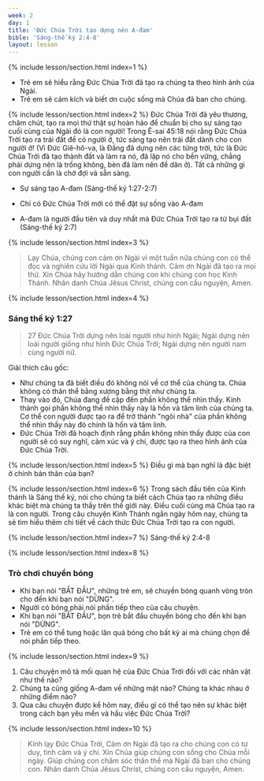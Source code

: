 ```yaml
---
week: 2
day: 1
title: 'Đức Chúa Trời tạo dựng nên A-đam'
bible: 'Sáng-thế ký 2:4-8'
layout: lesson
---
```



{% include lesson/section.html index=1 %}
- Trẻ em sẽ hiểu rằng Đức Chúa Trời đã tạo ra chúng ta theo hình ảnh của Ngài.
- Trẻ em sẽ cảm kích và biết ơn cuộc sống mà Chúa đã ban cho chúng.


{% include lesson/section.html index=2 %}
Đức Chúa Trời đã yêu thương, chăm chút, tạo ra mọi thứ thật sự hoàn hảo để chuẩn bị cho sự sáng tạo cuối cùng của Ngài đó là con người! Trong Ê-sai 45:18 nói rằng Đức Chúa Trời tạo ra trái đất để có người ở, tức sáng tạo nên trái đất dành cho con người ở! (Vì Đức Giê-hô-va, là Đấng đã dựng nên các từng trời, tức là Đức Chúa Trời đã tạo thành đất và làm ra nó, đã lập nó cho bền vững, chẳng phải dựng nên là trống không, bèn đã làm nên để dân ở). 
 Tất cả những gì con người cần là chờ đợi và sẵn sàng.
* Sự sáng tạo A-đam (Sáng-thế ký 1:27-2:7)
- Chỉ có Đức Chúa Trời mới có thể đặt sự sống vào A-đam
* A-đam là người đầu tiên và duy nhất mà Đức Chúa Trời tạo ra từ bụi đất (Sáng-thế ký 2:7)


{% include lesson/section.html index=3 %}
> Lạy Chúa, chúng con cảm ơn Ngài vì một tuần nữa chúng con có thể đọc và nghiên cứu lời Ngài qua Kinh thánh. Cảm ơn Ngài đã tạo ra mọi thứ. Xin Chúa hãy hướng dẫn chúng con khi chúng con học Kinh Thánh. Nhân danh Chúa Jêsus Christ, chúng con cầu nguyện, Amen.


{% include lesson/section.html index=4 %}
### Sáng thế ký 1:27
> 27 Đức Chúa Trời dựng nên loài người như hình Ngài; Ngài dựng nên loài người giống như hình Đức Chúa Trời; Ngài dựng nên người nam cùng người nữ.

Giải thích câu gốc:
- Như chúng ta đã biết điều đó không nói về cơ thể của chúng ta. Chúa không có thân thể bằng xương bằng thịt như chúng ta.
- Thay vào đó, Chúa đang đề cập đến phần không thể nhìn thấy. Kinh thánh gọi phần không thể nhìn thấy này là hồn và tâm linh của chúng ta. Cơ thể con người được tạo ra để trở thành "ngôi nhà" của phần không thể nhìn thấy này đó chính là hồn và tâm linh.
- Đức Chúa Trời đã hoạch định rằng phần không nhìn thấy được của con người sẽ có suy nghĩ, cảm xúc và ý chí, được tạo ra theo hình ảnh của Đức Chúa Trời.


{% include lesson/section.html index=5 %}
Điều gì mà bạn nghĩ là đặc biệt ở chính bản thân của bạn?


{% include lesson/section.html index=6 %}
Trong  sách đầu tiên của Kinh thánh là Sáng thế ký, nói cho chúng ta biết cách Chúa tạo ra những điều khác biệt mà chúng ta thấy trên thế giới này. Điều cuối cùng mà Chúa tạo ra là con người. Trong câu chuyện Kinh Thánh ngắn ngày hôm nay, chúng ta sẽ tìm hiểu thêm chi tiết về cách thức Đức Chúa Trời tạo ra con người.


{% include lesson/section.html index=7 %}
Sáng-thế ký 2:4-8


{% include lesson/section.html index=8 %}
### Trò chơi chuyền bóng
 - Khi bạn nói "BẮT ĐẦU", những trẻ em, sẽ chuyền bóng quanh vòng tròn cho đến khi bạn nói "DỪNG".
 - Người có bóng phải nói phần tiếp theo của câu chuyện.
 - Khi bạn nói "BẮT ĐẦU", bọn trẻ bắt đầu chuyền bóng cho đến khi bạn nói "DỪNG".
 - Trẻ em có thể tung hoặc lăn quả bóng cho bất kỳ ai mà chúng chọn để nói phần tiếp theo.


{% include lesson/section.html index=9 %}
1. Câu chuyện mô tả mối quan hệ của Đức Chúa Trời đối với các nhân vật như thế nào?
2. Chúng ta cũng giống A-đam về những mặt nào? Chúng ta khác nhau ở những điểm nào?
3. Qua câu chuyện được kể hôm nay, điều gì có thể tạo nên sự khác biệt trong cách bạn yêu mến và hầu việc Đức Chúa Trời?


{% include lesson/section.html index=10 %}
> Kính lạy Đức Chúa Trời, Cảm ơn Ngài đã tạo ra cho chúng con có tư duy, tình cảm và ý chí. Xin Chúa giúp chúng con sống cho Chúa mỗi ngày. Giúp chúng con chăm sóc thân thể mà Ngài đã ban cho chúng con. Nhân danh Chúa Jêsus Christ, chúng con cầu nguyện, Amen.
